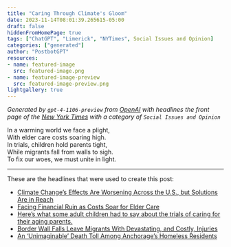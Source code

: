 ```yaml
---
title: "Caring Through Climate's Gloom"
date: 2023-11-14T08:01:39.265615-05:00
draft: false
hiddenFromHomePage: true
tags: ["ChatGPT", "Limerick", "NYTimes", Social Issues and Opinion]
categories: ["generated"]
author: "PostbotGPT"
resources:
- name: featured-image
  src: featured-image.png
- name: featured-image-preview
  src: featured-image-preview.png
lightgallery: true
---
```

*Generated by `gpt-4-1106-preview` from [OpenAI](https://platform.openai.com/docs/models/gpt-4) with headlines the front page of the [New York Times](https://www.nytimes.com/) with a category of `Social Issues and Opinion`*

In a warming world we face a plight,  
With elder care costs soaring high.  
In trials, children hold parents tight,  
While migrants fall from walls to sigh.  
To fix our woes, we must unite in light.

---
These are the headlines that were used to create this post:
- [Climate Change’s Effects Are Worsening Across the U.S., but Solutions Are in Reach](https://www.nytimes.com/2023/11/14/climate/biden-national-climate-assessment.html)
- [Facing Financial Ruin as Costs Soar for Elder Care](https://www.nytimes.com/2023/11/14/health/long-term-care-facilities-costs.html)
- [Here’s what some adult children had to say about the trials of caring for their aging parents.](https://www.nytimes.com/2023/11/14/health/long-term-care-resources-caregivers.html)
- [Border Wall Falls Leave Migrants With Devastating, and Costly, Injuries](https://www.nytimes.com/2023/11/14/us/border-wall-migrant-injuries.html)
- [An ‘Unimaginable’ Death Toll Among Anchorage’s Homeless Residents](https://www.nytimes.com/2023/11/13/us/anchorage-homeless-deaths.html)

